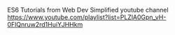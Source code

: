 ES6 Tutorials from Web Dev Simplified youtube channel https://www.youtube.com/playlist?list=PLZlA0Gpn_vH-0FlQnruw2rd1HuiYJHHkm
